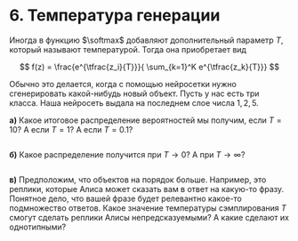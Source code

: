 # 6. Температура генерации

Иногда в функцию $\softmax$ добавляют дополнительный параметр $T$, который называют температурой. Тогда она приобретает вид 

$$ 
f(z) =  \frac{e^{\tfrac{z_i}{T}}}{ \sum_{k=1}^K e^{\tfrac{z_k}{T}}}
$$

Обычно это делается, когда с помощью нейросетки нужно сгенерировать какой-нибудь новый объект. Пусть у нас есть три класса. Наша нейросеть выдала на последнем слое числа $1,2,5$. 

__а)__ Какое итоговое распределение вероятностей мы получим, если $T = 10$? А если $T = 1$? А если $T = 0.1$? 

```{dropdown} Решение

```

__б)__ Какое распределение получится при $T \to 0$? А при $T \to \infty$? 

```{dropdown} Решение

```

__в)__ Предположим, что объектов на порядок больше. Например, это реплики, которые Алиса может сказать вам в ответ на какую-то фразу.  Понятное дело, что вашей фразе будет релевантно какое-то подмножество ответов. Какое значение температуры сэмплирования $T$ смогут сделать реплики Алисы непредсказуемыми? А какие сделают их однотипными? 

```{dropdown} Решение

```

